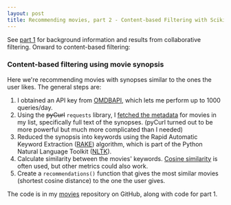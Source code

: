 ```yaml
---
layout: post
title: Recommending movies, part 2 - Content-based Filtering with Scikit-Learn
---
```


See [part 1](https://ptvan.github.io/movie-recommender-part1) for background information and results from collaborative filtering. Onward to content-based filtering:

### Content-based filtering using movie synopsis

Here we're recommending movies with synopses similar to the ones the user likes. The general steps are:

1. I obtained an API key from [OMDBAPI](https://www.omdbapi.com/), which lets me perform up to 1000 queries/day.
2. Using the ~~pyCurl~~ `requests` library, I [fetched the metadata](https://github.com/ptvan/movies/blob/master/fetch_movie_metadata.py) for movies in my list, specifically full text of the synopses. (pyCurl turned out to be more powerful but much more complicated than I needed)
3. Reduced the synopsis into keywords using the Rapid Automatic Keyword Extraction ([RAKE](https://pypi.org/project/rake-nltk/)) algorithm, which is part of the Python Natural Language Toolkit ([NLTK](https://www.nltk.org/)).
4. Calculate similarity between the movies' keywords. [Cosine similarity](https://en.wikipedia.org/wiki/Cosine_similarity) is often used, but other metrics could also work.
5. Create a `recommendations()` function that gives the most similar movies (shortest cosine distance) to the one the user gives.

The code is in my [movies](https://github.com/ptvan/movies) repository on GitHub, along with code for part 1.